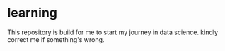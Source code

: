 # learning
This repository is build for me to start my journey in data science. kindly correct me if something's wrong.

